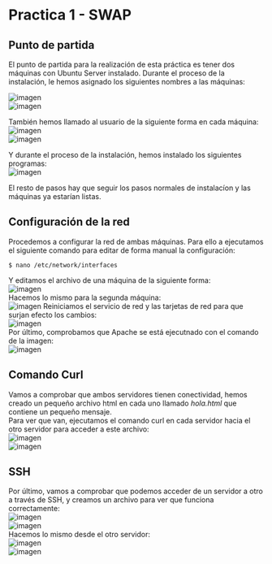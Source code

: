 # Practica 1 - SWAP

## Punto de partida
El punto de partida para la realización de esta práctica es tener dos máquinas con Ubuntu Server instalado. Durante el proceso de la instalación, le hemos asignado los siguientes nombres a las máquinas:

![imagen](https://anixo.github.io/SWAP/tree/master/Practicas/P1/img/1_nombre10.png)  
![imagen](https://anixo.github.io/SWAP/tree/master/Practicas/P1/img/2_nombre20.png)

También hemos llamado al usuario de la siguiente forma en cada máquina:  
![imagen](https://anixo.github.io/SWAP/tree/master/Practicas/P1/img/3_usuario10.png)  
![imagen](https://anixo.github.io/SWAP/tree/master/Practicas/P1/img/4_usuario20.png)

Y durante el proceso de la instalación, hemos instalado los siguientes programas:  
![imagen](https://anixo.github.io/SWAP/tree/master/Practicas/P1/img/5_programas.png)  

El resto de pasos hay que seguir los pasos normales de instalacíon y las máquinas ya estarían listas.

## Configuración de la red
Procedemos a configurar la red de ambas máquinas. Para ello a ejecutamos el siguiente comando para editar de forma manual la configuración:
~~~
$ nano /etc/network/interfaces
~~~
Y editamos el archivo de una máquina de la siguiente forma:  
![imagen](https://anixo.github.io/SWAP/tree/master/Practicas/P1/img/6_red10.png)  
Hacemos lo mismo para la segunda máquina:  
![imagen](https://anixo.github.io/SWAP/tree/master/Practicas/P1/img/7_red20.png)
Reiniciamos el servicio de red y las tarjetas de red para que surjan efecto los cambios:  
![imagen](https://anixo.github.io/SWAP/tree/master/Practicas/P1/img/8_reinicio.png)  
Por último, comprobamos que Apache se está ejecutnado con el comando de la imagen:  
![imagen](https://anixo.github.io/SWAP/tree/master/Practicas/P1/img/9_apacherun.png)  

## Comando Curl
Vamos a  comprobar que ambos servidores tienen conectividad, hemos creado un pequeño archivo html en cada uno llamado *hola.html* que contiene un pequeño mensaje.  
Para ver que van, ejecutamos el comando curl en cada servidor hacia el otro servidor para acceder a este archivo:  
![imagen](https://anixo.github.io/SWAP/tree/master/Practicas/P1/img/10_curl10.png)  
![imagen](https://anixo.github.io/SWAP/tree/master/Practicas/P1/img/11_curl20.png)  

## SSH
Por último, vamos a comprobar que podemos acceder de un servidor a otro a través de SSH, y creamos un archivo para ver que funciona correctamente:  
![imagen](https://anixo.github.io/SWAP/tree/master/Practicas/P1/img/12_ssh10.png)  
![imagen](https://anixo.github.io/SWAP/tree/master/Practicas/P1/img/13_ssh10comprobacion.png)  
Hacemos lo mismo desde el otro servidor:  
![imagen](https://anixo.github.io/SWAP/tree/master/Practicas/P1/img/14_ssh20.png)  
![imagen](https://anixo.github.io/SWAP/tree/master/Practicas/P1/img/15_ssh20comprobacion.png)  
